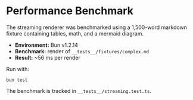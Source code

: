 # Performance Benchmark

The streaming renderer was benchmarked using a 1,500-word markdown fixture containing tables, math, and a mermaid diagram.

- **Environment:** Bun v1.2.14
- **Benchmark:** render of `__tests__/fixtures/complex.md`
- **Result:** ~56 ms per render

Run with:

```
bun test
```

The benchmark is tracked in `__tests__/streaming.test.ts`.
